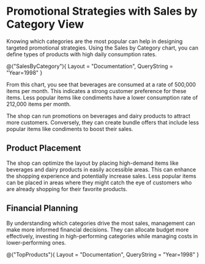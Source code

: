 # Promotional Strategies with Sales by Category View

Knowing which categories are the most popular can help in designing targeted promotional strategies. Using the Sales by Category chart, you can define types of products with high daily consumption rates.

@("SalesByCategory"){ Layout = "Documentation", QueryString = "Year=1998" }

From this chart, you see that beverages are consumed at a rate of 500,000 items per month. This indicates a strong customer preference for these items. Less popular items like condiments have a lower consumption rate of 212,000 items per month.

The shop can run promotions on beverages and dairy products to attract more customers. Conversely, they can create bundle offers that include less popular items like condiments to boost their sales.

## Product Placement
The shop can optimize the layout by placing high-demand items like beverages and dairy products in easily accessible areas. This can enhance the shopping experience and potentially increase sales. Less popular items can be placed in areas where they might catch the eye of customers who are already shopping for their favorite products.

## Financial Planning
By understanding which categories drive the most sales, management can make more informed financial decisions. They can allocate budget more effectively, investing in high-performing categories while managing costs in lower-performing ones.

@("TopProducts"){ Layout = "Documentation", QueryString = "Year=1998" }